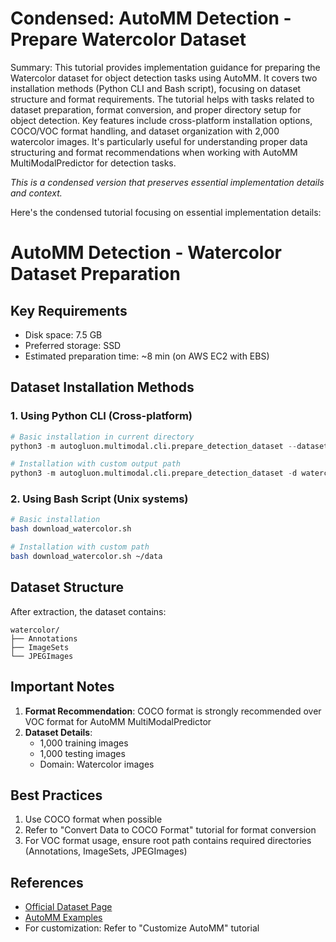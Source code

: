 # Condensed: AutoMM Detection - Prepare Watercolor Dataset

Summary: This tutorial provides implementation guidance for preparing the Watercolor dataset for object detection tasks using AutoMM. It covers two installation methods (Python CLI and Bash script), focusing on dataset structure and format requirements. The tutorial helps with tasks related to dataset preparation, format conversion, and proper directory setup for object detection. Key features include cross-platform installation options, COCO/VOC format handling, and dataset organization with 2,000 watercolor images. It's particularly useful for understanding proper data structuring and format recommendations when working with AutoMM MultiModalPredictor for detection tasks.

*This is a condensed version that preserves essential implementation details and context.*

Here's the condensed tutorial focusing on essential implementation details:

# AutoMM Detection - Watercolor Dataset Preparation

## Key Requirements
- Disk space: 7.5 GB
- Preferred storage: SSD
- Estimated preparation time: ~8 min (on AWS EC2 with EBS)

## Dataset Installation Methods

### 1. Using Python CLI (Cross-platform)
```python
# Basic installation in current directory
python3 -m autogluon.multimodal.cli.prepare_detection_dataset --dataset_name watercolor

# Installation with custom output path
python3 -m autogluon.multimodal.cli.prepare_detection_dataset -d watercolor -o ~/data
```

### 2. Using Bash Script (Unix systems)
```bash
# Basic installation
bash download_watercolor.sh

# Installation with custom path
bash download_watercolor.sh ~/data
```

## Dataset Structure
After extraction, the dataset contains:
```
watercolor/
├── Annotations
├── ImageSets
└── JPEGImages
```

## Important Notes
1. **Format Recommendation**: COCO format is strongly recommended over VOC format for AutoMM MultiModalPredictor
2. **Dataset Details**:
   - 1,000 training images
   - 1,000 testing images
   - Domain: Watercolor images

## Best Practices
1. Use COCO format when possible
2. Refer to "Convert Data to COCO Format" tutorial for format conversion
3. For VOC format usage, ensure root path contains required directories (Annotations, ImageSets, JPEGImages)

## References
- [Official Dataset Page](https://naoto0804.github.io/cross_domain_detection/)
- [AutoMM Examples](https://github.com/autogluon/autogluon/tree/master/examples/automm)
- For customization: Refer to "Customize AutoMM" tutorial